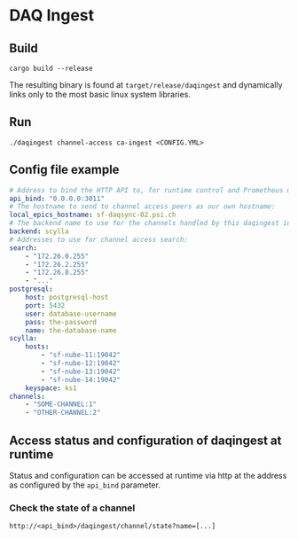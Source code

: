 # DAQ Ingest

## Build

```
cargo build --release
```

The resulting binary is found at `target/release/daqingest` and dynamically links only
to the most basic linux system libraries.


## Run

```
./daqingest channel-access ca-ingest <CONFIG.YML>
```


## Config file example

```yml
# Address to bind the HTTP API to, for runtime control and Prometheus metrics scrape:
api_bind: "0.0.0.0:3011"
# The hostname to send to channel access peers as our own hostname:
local_epics_hostname: sf-daqsync-02.psi.ch
# The backend name to use for the channels handled by this daqingest instance:
backend: scylla
# Addresses to use for channel access search:
search:
    - "172.26.0.255"
    - "172.26.2.255"
    - "172.26.8.255"
    - "..."
postgresql:
    host: postgresql-host
    port: 5432
    user: database-username
    pass: the-password
    name: the-database-name
scylla:
    hosts:
        - "sf-nube-11:19042"
        - "sf-nube-12:19042"
        - "sf-nube-13:19042"
        - "sf-nube-14:19042"
    keyspace: ks1
channels:
    - "SOME-CHANNEL:1"
    - "OTHER-CHANNEL:2"
```


## Access status and configuration of daqingest at runtime

Status and configuration can be accessed at runtime via http at the address
as configured by the `api_bind` parameter.

### Check the state of a channel

```txt
http://<api_bind>/daqingest/channel/state?name=[...]
```
